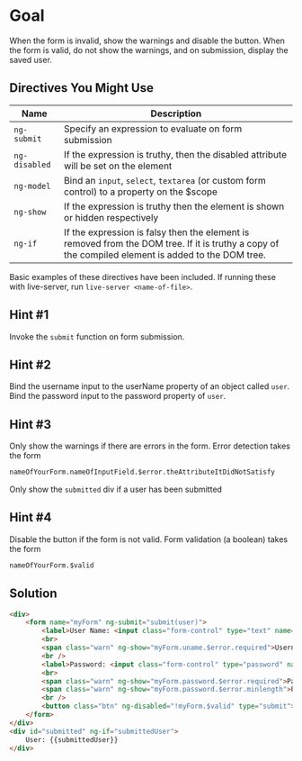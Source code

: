 # Goal
When the form is invalid, show the warnings and disable the button. When the form is valid, do not show the warnings, and on submission, display the saved user.

## Directives You Might Use
|  Name  | Description |
| ------ | ----------- |
|`ng-submit`| Specify an expression to evaluate on form submission |
|`ng-disabled`| If the expression is truthy, then the disabled attribute will be set on the element |
|`ng-model`| Bind an `input`, `select`, `textarea` (or custom form control) to a property on the $scope |
|`ng-show`| If the expression is truthy then the element is shown or hidden respectively |
|`ng-if`| If the expression is falsy then the element is removed from the DOM tree. If it is truthy a copy of the compiled element is added to the DOM tree. |


Basic examples of these directives have been included. If running these with live-server, run `live-server <name-of-file>`.

## Hint #1
Invoke the `submit` function on form submission.

## Hint #2
Bind the username input to the userName property of an object called `user`. Bind the password input to the password property of `user`. 

## Hint #3
Only show the warnings if there are errors in the form. Error detection takes the form
```html
nameOfYourForm.nameOfInputField.$error.theAttributeItDidNotSatisfy
```
Only show the `submitted` div if a user has been submitted

## Hint #4
Disable the button if the form is not valid. Form validation (a boolean) takes the form
```html
nameOfYourForm.$valid
```

## Solution
```html
<div>
	<form name="myForm" ng-submit="submit(user)">
		<label>User Name: <input class="form-control" type="text" name="uname" required ng-model="user.userName"></label>
		<br>
		<span class="warn" ng-show="myForm.uname.$error.required">Username is required!</span>
		<br />
		<label>Password: <input class="form-control" type="password" name="password" required ng-model="user.password" minlength="5"></label>
		<br>
		<span class="warn" ng-show="myForm.password.$error.required">Password is required!</span>
		<span class="warn" ng-show="myForm.password.$error.minlength">Password is too short!</span>
		<br />
		<button class="btn" ng-disabled="!myForm.$valid" type="submit">Save</button>
	</form>
</div>
<div id="submitted" ng-if="submittedUser">
	User: {{submittedUser}}
</div>
```
